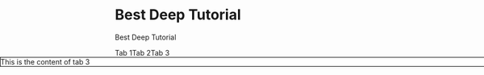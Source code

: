 # Best Deep Tutorial
Best Deep Tutorial

<div style="float: left;">
	<input name="checkbox-tabs-group" type="radio" id="checkbox1" style="display: none;" checked>
	<label for="checkbox1">Tab 1</label>
	<div style="position: absolute; background-color: white; left: 0px; width: 100%; border: 1px #000 solid;">
		This is the content of tab 1
	</div>
</div>

<div style="float: left;">
	<input name="checkbox-tabs-group" type="radio" id="checkbox2" style="display: none;">
	<label for="checkbox2">Tab 2</label>
	<div style="position: absolute; background-color: white; left: 0px; width: 100%; border: 1px #000 solid;">
		This is the content of tab 2
	</div>
</div>

<div style="float: left;">
	<input name="checkbox-tabs-group" type="radio" id="checkbox3" style="display: none;">
	<label for="checkbox3">Tab 3</label>
	<div style="position: absolute; background-color: white; left: 0px; width: 100%; border: 1px #000 solid;">
		This is the content of tab 3
	</div>
</div>

